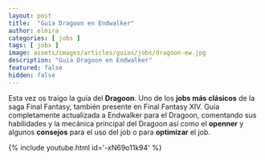 ```yaml
---
layout: post
title:  "Guia Dragoon en Endwalker"
author: elmira
categories: [ jobs ]
tags: [ jobs ]
image: assets/images/articles/guias/jobs/dragoon-ew.jpg
description: "Guia Dragoon en Endwalker"
featured: false
hidden: false
---
```


Esta vez os traigo la guía del **Dragoon**. Uno de los **jobs más clásicos** de la saga Final Fantasy, también presente en Final Fantasy XIV. Guía completamente actualizada a Endwalker para el Dragoon, comentando sus habilidades y la mecánica principal del Dragoon así como el **openner** y algunos **consejos** para el uso del job o para **optimizar** el job.

{% include youtube.html id='-xN69o11k94' %}